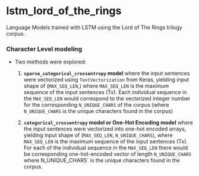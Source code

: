 # lstm_lord_of_the_rings
Language Models trained with LSTM using the Lord of The Rings trilogy corpus.

### Character Level modeling
- Two methods were explored:
    1. **`sparse_categorical_crossentropy` model** where the input sentences were vectorized using `TextVectorization` from Keras, yielding input shape of (`MAX_SEQ_LEN`,) where `MAX_SEQ_LEN` is the maximum sequence of the input sentences (Tx). Each individual sequence in the `MAX_SEQ_LEN` would correspond to the vectorized integer number for the corresponding `N_UNIQUE_CHARS` of the corpus (where `N_UNIQUE_CHARS` is the unique characters found in the corpus)
    
    2. **`categorical_crossentropy` model or One-Hot Encoding model** where the input sentences were vectorized into one-hot encoded arrays, yielding input shape of (`MAX_SEQ_LEN`, `N_UNIQUE_CHARS`), where `MAX_SEQ_LEN` is the maximum sequence of the input sentences (Tx). For each of the individual sequence in the `MAX_SEQ_LEN` there would be corresponding one-hot-encoded vector of length `N_UNIQUE_CHARS` where N_UNIQUE_CHARS` is the unique characters found in the corpus.
